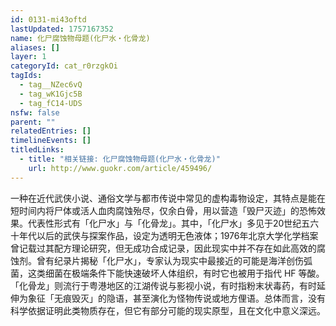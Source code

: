 ```yaml
---
id: 0131-mi43oftd
lastUpdated: 1757167352
name: 化尸腐蚀物母题(化尸水・化骨龙)
aliases: []
layer: 1
categoryId: cat_r0rzgkOi
tagIds:
  - tag__NZec6vQ
  - tag_wK1Gjc5B
  - tag_fC14-UDS
nsfw: false
parent: ""
relatedEntries: []
timelineEvents: []
titledLinks:
  - title: "相关链接: 化尸腐蚀物母题(化尸水・化骨龙)"
    url: http://www.guokr.com/article/459496/
---
```


一种在近代武侠小说、通俗文学与都市传说中常见的虚构毒物设定，其特点是能在短时间内将尸体或活人血肉腐蚀殆尽，仅余白骨，用以营造「毁尸灭迹」的恐怖效果。代表性形式有「化尸水」与「化骨龙」。其中，「化尸水」多见于20世纪五六十年代以后的武侠与探案作品，设定为透明无色液体；1976年北京大学化学档案曾记载过其配方理论研究，但无成功合成记录，因此现实中并不存在如此高效的腐蚀剂。曾有纪录片揭秘「化尸水」，专家认为现实中最接近的可能是海洋创伤弧菌，这类细菌在极端条件下能快速破坏人体组织，有时它也被用于指代 HF 等酸。「化骨龙」则流行于粤港地区的江湖传说与影视小说，有时指粉末状毒药，有时延伸为象征「无痕毁灭」的隐语，甚至演化为怪物传说或地方俚语。总体而言，没有科学依据证明此类物质存在，但它有部分可能的现实原型，且在文化中意义深远。